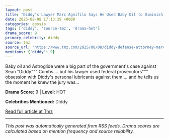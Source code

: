 ```yaml
---
layout: post
title: "Diddy's Lawyer Marc Agnifilo Says He Used Baby Oil to Diminish Prosecution"""
date: 2025-08-08 17:13:39 +0000
categories: gossip
tags: ['diddy', 'source-tmz', 'drama-hot']
drama_score: 9
primary_celebrity: diddy
source: tmz
source_url: "https://www.tmz.com/2025/08/08/diddy-defense-attorney-marc-agnifilo-baby-oil-argument/"""
mentions: {'diddy': 9}
---
```


Baby oil and Astroglide were a big part of the government's case against Sean "Diddy""" Combs ... but his lawyer used federal prosecutors""" obsession with Diddy's personal lubricants against them ... and he tells us the moment he knew the jury was…

**Drama Score:** 9 | **Level:** HOT

**Celebrities Mentioned:** Diddy

[Read full article at Tmz](https://www.tmz.com/2025/08/08/diddy-defense-attorney-marc-agnifilo-baby-oil-argument/)

---
*This post was automatically generated from RSS feeds. Drama scores are calculated based on mention frequency and source reliability.*
